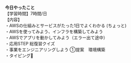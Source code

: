 **今日やったこと**<br>
【学習時間】7時間/日<br>
【内容】<br>
・AWSの仕組みとサービスがたった1日でよくわかる (ちょっと)<br>
・AWSを使ってみよう、インフラを構築してみよう<br>
・AWSでアプリを動かしてみよう（エラー出て途中）<br>
・応用STEP 総復習クイズ<br>
・事業をエンジニアリングしよう ①提案　環境構築<br>
・タイピング🍦
